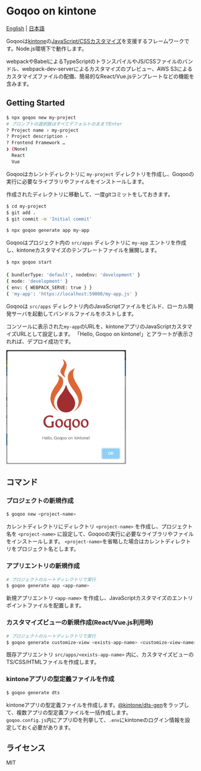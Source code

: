 # Goqoo on kintone

[English](/README.md) | [日本語](/README.ja.md)

Goqooは[kintone](https://kintone.cybozu.co.jp/)の[JavaScript/CSSカスタマイズ](https://developer.cybozu.io/hc/ja/articles/210064823)を支援するフレームワークです。Node.js環境下で動作します。

webpackやBabelによるTypeScriptのトランスパイルやJS/CSSファイルのバンドル、webpack-dev-serverによるカスタマイズのプレビュー、AWS S3によるカスタマイズファイルの配備、簡易的なReact/Vue.jsテンプレートなどの機能を含みます。

## Getting Started

```sh
$ npx goqoo new my-project
# プロンプトの選択肢はすべてデフォルトのままでEnter
? Project name › my-project
? Project description › 
? Frontend Framework … 
❯ (None)
  React
  Vue
```
Goqooはカレントディレクトリに `my-project` ディレクトリを作成し、Goqooの実行に必要なライブラリやファイルをインストールします。

作成されたディレクトリに移動して、一度gitコミットをしておきます。
```sh
$ cd my-project
$ git add .
$ git commit -m 'Initial commit'
```

```sh
$ npx goqoo generate app my-app
```
Goqooはプロジェクト内の `src/apps` ディレクトリに `my-app` エントリを作成し、kintoneカスタマイズのテンプレートファイルを展開します。

```sh
$ npx goqoo start

{ bundlerType: 'default', nodeEnv: 'development' }
{ mode: 'development' }
{ env: { WEBPACK_SERVE: true } }
{ 'my-app': 'https://localhost:59000/my-app.js' }
```
Goqooは `src/apps` ディレクトリ内のJavaScriptファイルをビルド、ローカル開発サーバを起動してバンドルファイルをホストします。

コンソールに表示された`my-app`のURLを、kintoneアプリのJavaScriptカスタマイズURLとして設定します。
「Hello, Goqoo on kintone!」とアラートが表示されれば、デプロイ成功です。

<img src="/img/hello-goqoo.png" width="320px"></img>

## コマンド

### プロジェクトの新規作成

```sh
$ goqoo new <project-name>
```
カレントディレクトリにディレクトリ `<project-name>` を作成し、プロジェクト名を `<project-name>` に設定して、Goqooの実行に必要なライブラリやファイルをインストールします。
`<project-name>`を省略した場合はカレントディレクトリをプロジェクト名とします。

### アプリエントリの新規作成

```sh
# プロジェクトのルートディレクトリで実行
$ goqoo generate app <app-name>
```
新規アプリエントリ `<app-name>` を作成し、JavaScriptカスタマイズのエントリポイントファイルを配置します。

### カスタマイズビューの新規作成(React/Vue.js利用時)

```sh
# プロジェクトのルートディレクトリで実行
$ goqoo generate customize-view <exists-app-name> <customize-view-name>
```
既存アプリエントリ `src/apps/<exists-app-name>` 内に、カスタマイズビューのTS/CSS/HTMLファイルを作成します。

### kintoneアプリの型定義ファイルを作成

```sh
$ goqoo generate dts
```
kintoneアプリの型定義ファイルを作成します。[@kintone/dts-gen](https://github.com/kintone/js-sdk/tree/master/packages/dts-gen)をラップして、複数アプリの型定義ファイルを一括作成します。  
`goqoo.config.js`内にアプリIDを列挙して、`.env`にkintoneのログイン情報を設定しておく必要があります。

## ライセンス

MIT
